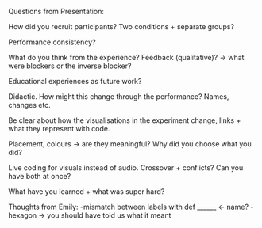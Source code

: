 Questions from Presentation:

How did you recruit participants?
Two conditions + separate groups?

Performance consistency?

What do you think from the experience? Feedback (qualitative)? -> what were blockers or the inverse blocker?

Educational experiences as future work?

Didactic. How might this change through the performance? Names, changes etc.

Be clear about how the visualisations in the experiment change, links + what they represent with code.

Placement, colours -> are they meaningful? Why did you choose what you did?

Live coding for visuals instead of audio. Crossover + conflicts? Can you have both at once?

What have you learned + what was super hard?


Thoughts from Emily:
-mismatch between labels with def ______ <- name?
-hexagon -> you should have told us what it meant

